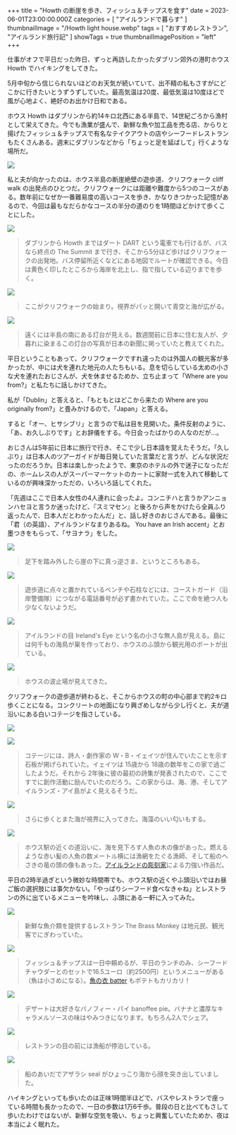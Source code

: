 +++
title = "Howth の断崖を歩き、フィッシュ＆チップスを食す"
date = 2023-06-01T23:00:00.000Z
categories = [ "アイルランドで暮らす" ]
thumbnailImage = "/Howth light house.webp"
tags = [ "おすすめレストラン", "アイルランド旅行記" ]
showTags = true
thumbnailImagePosition = "left"
+++

仕事がオフで平日だった昨日、ずっと再訪したかったダブリン郊外の港町ホウス Howth でハイキングをしてきた。

<!--more-->

5月中旬から信じられないほどのお天気が続いていて、出不精の私もさすがにどこかに行きたいとうずうずしていた。最高気温は20度、最低気温は10度ほどで風が心地よく、絶好のお出かけ日和である。

ホウス Howth はダブリンから約14キロ北西にある半島で、14世紀ごろから漁村として栄えてきた。今でも漁業が盛んで、新鮮な魚や加工品を売る店、からりと揚げたフィッシュ＆チップスで有名なテイクアウトの店やシーフードレストランもたくさんある。週末にダブリンなどから「ちょっと足を延ばして」行くような場所だ。

![](/Howth-map.webp)

私と夫が向かったのは、ホウス半島の断崖絶壁の遊歩道、クリフウォーク cliff walk の出発点のひとつだ。クリフウォークには距離や難度から5つのコースがある。数年前になぜか一番難易度の高いコースを歩き、かなりきつかった記憶があるので、今回は最もなだらかなコースの半分の道のりを1時間ほどかけて歩くことにした。

![](</Howth-map 2.webp>)

> ダブリンから Howth まではダート DART という電車でも行けるが、バスなら終点の The Summit まで行き、そこから5分ほど歩けばクリフウォークの出発地。バス停留所近くなどにある地図でルートが確認できる。今日は黄色く印したところから海岸を北上し、指で指している辺りまでを歩く。

![](</Howth walk-1.webp>)

> ここがクリフウォークの始まり。視界がパッと開いて青空と海が広がる。

![](</Howth light house.webp>)

> 遠くには半島の南にある灯台が見える。数週間前に日本に住む友人が、夕暮れに染まるこの灯台の写真が日本の新聞に掲っていたと教えてくれた。

平日ということもあって、クリフウォークですれ違ったのは外国人の観光客が多かったが、中には犬を連れた地元の人たちもいる。息を切らしている太めの小さな犬を連れたおじさんが、犬を休ませるためか、立ち止まって「Where are you from?」と私たちに話しかけてきた。

私が「Dublin」と答えると、「もともとはどこから来たの Where are you originally from?」と畳みかけるので、「Japan」と答える。

すると「オー、ヒサシブリ」と言うので私は目を見開いた。条件反射のように、「あ、お久しぶりです」とお辞儀をする。今日会ったばかりの人なのだが...。

おじさんは5年前に日本に旅行で行き、そこで少し日本語を覚えたそうだ。「久しぶり」は日本人のツアーガイドが毎日発していた言葉だと言うが、どんな状況だったのだろうか。日本は楽しかったようで、東京のホテルの外で迷子になっただの、ホームレスの人がスーパーマーケットのカートに家財一式を入れて移動しているのが興味深かっただの、いろいろ話してくれた。

「先週はここで日本人女性の4人連れに会ったよ。コンニチハと言うかアンニョンハセヨと言うか迷ったけど、『スミマセン』と後ろから声をかけたら全員ふり返ったんで、日本人だとわかったんだ」と、話し好きのおじさんである。最後に「君（の英語）、アイルランドなまりあるね。 You have an Irish accent」とお墨つきをもらって、「サヨナラ」をした。

![](</Howth walk-2.webp>)

> 足下を踏み外したら崖の下に真っ逆さま、というところもある。

![](</Coast guard statue.webp>)

> 遊歩道に点々と置かれているベンチや石柱などには、コーストガード（沿岸警備隊）につながる電話番号が必ず書かれていた。ここで命を絶つ人も少なくないようだ。

![](</Irelands Eye.webp>)

> アイルランドの目 Ireland's Eye という名の小さな無人島が見える。島には何千もの海鳥が巣を作っており、ホウスのふ頭から観光用のボートが出ている。

![](</Howth walk-3.webp>)

> ホウスの波止場が見えてきた。

クリフウォークの遊歩道が終わると、そこからホウスの町の中心部まで約2キロ歩くことになる。コンクリートの地面になり興ざめしながら少し行くと、夫が道沿いにある白いコテージを指さしている。

![](</Yeats in Howth-1.webp>)

![](</Yeats in Howth-2.webp>)

> コテージには、詩人・劇作家の W・B・イェイツが住んでいたことを示す石板が掲げられていた。イェイツは 15歳から 18歳の数年をこの家で過ごしたようだ。それから 2年後に彼の最初の詩集が発表されたので、ここですでに創作活動に励んでいたのだろう。この家からは、海、港、そしてアイルランズ・アイ島がよく見えるそうだ。

![](</Howth beach.webp>)

> さらに歩くとまた海が視界に入ってきた。海藻のいい匂いもする。

![](</Wooden statues.webp>)

> ホウス駅の近くの道沿いに、海を見下ろす人魚の木の像があった。燃えるような赤い髪の人魚の数メートル横には漁網をたぐる漁師、そして船のへさきの竜の頭の像もあった。[アイルランドの彫刻家](https://www.rcwoodcarving.com/)による力強い作品だ。

平日の2時半過ぎという微妙な時間帯でも、ホウス駅の近くやふ頭沿いではお昼ご飯の選択肢には事欠かない。「やっぱりシーフード食べなきゃね」とレストランの外に出ているメニューを吟味し、ふ頭にある一軒に入ってみた。

![](</The Brass Monkey-1.webp>)

> 新鮮な魚介類を提供するレストラン The Brass Monkey は地元民、観光客でにぎわっていた。

![](</The Brass Monkey-2.webp>)

> フィッシュ＆チップスは一日中頼めるが、平日のランチのみ、シーフードチャウダーとのセットで16.5ユーロ（約2500円）というメニューがある（魚は小さめになる）。[魚の衣 batter](https://www.riastra.com/2023/02/batter-butter-%E3%82%A2%E3%82%A4%E3%83%AB%E3%83%A9%E3%83%B3%E3%83%89%E3%81%AE%E5%A4%A9%E3%81%B7%E3%82%89%E3%81%AE%E8%A1%A3%E3%81%AF%E3%83%90%E3%82%BF%E3%83%BC%E5%85%A5%E3%82%8A/) もポテトもカリカリ！

![](</The Brass Monkey-3.webp>)

> デザートは大好きなバノフィー・パイ banoffee pie。バナナと濃厚なキャラメルソースの味はやみつきになります。もちろん2人でシェア。

![](</Howth pier.webp>)

> レストランの目の前には漁船が停泊している。

![](</Howth seal.webp>)

> 船のあいだでアザラシ seal がひょっこり海から顔を突き出していました。

ハイキングといっても歩いたのは正味1時間半ほどで、バスやレストランで座っている時間も長かったので、一日の歩数は1万6千歩。普段の日と比べてもさして歩いたわけではないが、新鮮な空気を吸い、ちょっと興奮していたためか、夜は本当によく眠れた。
